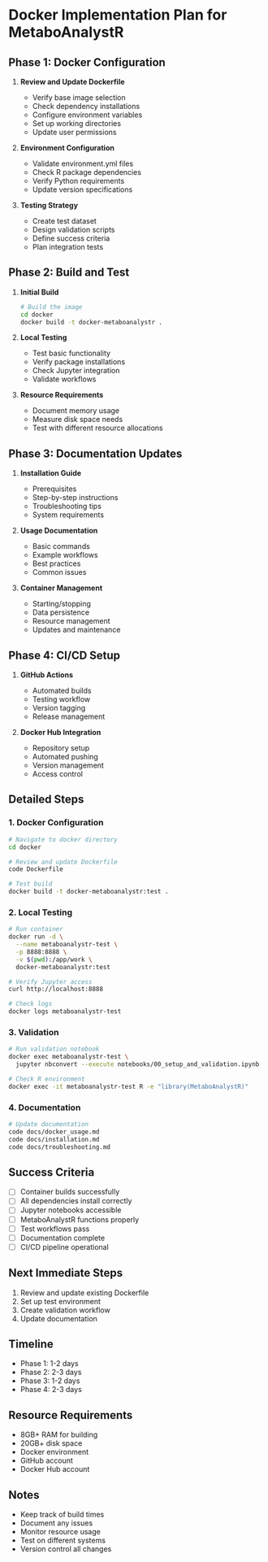 # Docker Implementation Plan for MetaboAnalystR

## Phase 1: Docker Configuration
1. **Review and Update Dockerfile**
   - Verify base image selection
   - Check dependency installations
   - Configure environment variables
   - Set up working directories
   - Update user permissions

2. **Environment Configuration**
   - Validate environment.yml files
   - Check R package dependencies
   - Verify Python requirements
   - Update version specifications

3. **Testing Strategy**
   - Create test dataset
   - Design validation scripts
   - Define success criteria
   - Plan integration tests

## Phase 2: Build and Test
1. **Initial Build**
   ```bash
   # Build the image
   cd docker
   docker build -t docker-metaboanalystr .
   ```

2. **Local Testing**
   - Test basic functionality
   - Verify package installations
   - Check Jupyter integration
   - Validate workflows

3. **Resource Requirements**
   - Document memory usage
   - Measure disk space needs
   - Test with different resource allocations

## Phase 3: Documentation Updates
1. **Installation Guide**
   - Prerequisites
   - Step-by-step instructions
   - Troubleshooting tips
   - System requirements

2. **Usage Documentation**
   - Basic commands
   - Example workflows
   - Best practices
   - Common issues

3. **Container Management**
   - Starting/stopping
   - Data persistence
   - Resource management
   - Updates and maintenance

## Phase 4: CI/CD Setup
1. **GitHub Actions**
   - Automated builds
   - Testing workflow
   - Version tagging
   - Release management

2. **Docker Hub Integration**
   - Repository setup
   - Automated pushing
   - Version management
   - Access control

## Detailed Steps

### 1. Docker Configuration
```bash
# Navigate to docker directory
cd docker

# Review and update Dockerfile
code Dockerfile

# Test build
docker build -t docker-metaboanalystr:test .
```

### 2. Local Testing
```bash
# Run container
docker run -d \
  --name metaboanalystr-test \
  -p 8888:8888 \
  -v $(pwd):/app/work \
  docker-metaboanalystr:test

# Verify Jupyter access
curl http://localhost:8888

# Check logs
docker logs metaboanalystr-test
```

### 3. Validation
```bash
# Run validation notebook
docker exec metaboanalystr-test \
  jupyter nbconvert --execute notebooks/00_setup_and_validation.ipynb

# Check R environment
docker exec -it metaboanalystr-test R -e "library(MetaboAnalystR)"
```

### 4. Documentation
```bash
# Update documentation
code docs/docker_usage.md
code docs/installation.md
code docs/troubleshooting.md
```

## Success Criteria
- [ ] Container builds successfully
- [ ] All dependencies install correctly
- [ ] Jupyter notebooks accessible
- [ ] MetaboAnalystR functions properly
- [ ] Test workflows pass
- [ ] Documentation complete
- [ ] CI/CD pipeline operational

## Next Immediate Steps
1. Review and update existing Dockerfile
2. Set up test environment
3. Create validation workflow
4. Update documentation

## Timeline
- Phase 1: 1-2 days
- Phase 2: 2-3 days
- Phase 3: 1-2 days
- Phase 4: 2-3 days

## Resource Requirements
- 8GB+ RAM for building
- 20GB+ disk space
- Docker environment
- GitHub account
- Docker Hub account

## Notes
- Keep track of build times
- Document any issues
- Monitor resource usage
- Test on different systems
- Version control all changes